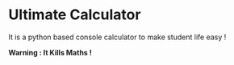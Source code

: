 # Ultimate Calculator
It is a python based console calculator to make student life easy !

**Warning : It Kills Maths !**

